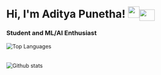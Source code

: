 <h1> Hi, I'm Aditya Punetha! <img src="https://raw.githubusercontent.com/MartinHeinz/MartinHeinz/master/wave.gif" width="30px"><a href="https://linkedin.com/in/aditya-punetha" target="blank"><img align="center" src="https://raw.githubusercontent.com/rahuldkjain/github-profile-readme-generator/master/src/images/icons/Social/linked-in-alt.svg" height="30" width="40" /></a>
</h1>
<h3>Student and ML/AI Enthusiast</h3>

<div><img src="https://github-readme-stats.vercel.app/api/top-langs/?username=AdityaPunetha&layout=compact&theme=dark&hide=PHP" alt="Top Languages" /></div>
<br>
<br>
<div><img src="https://github-readme-stats.vercel.app/api?username=AdityaPunetha&show_icons=true&theme=dark&include_all_commits=true&count_private=true%22" alt="Github stats" /></div>
